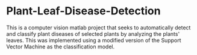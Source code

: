 # Plant-Leaf-Disease-Detection
This is a computer vision matlab project that seeks to automatically detect and classify plant diseases of selected plants by analyzing the plants' leaves. This was implemented using a modified version of the Support Vector Machine as the classification model.
